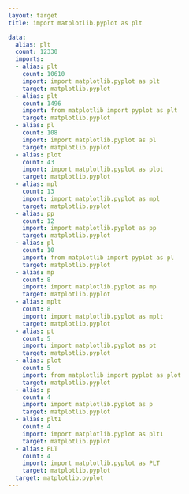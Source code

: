 ```yaml
---
layout: target
title: import matplotlib.pyplot as plt

data:
  alias: plt
  count: 12330
  imports:
  - alias: plt
    count: 10610
    import: import matplotlib.pyplot as plt
    target: matplotlib.pyplot
  - alias: plt
    count: 1496
    import: from matplotlib import pyplot as plt
    target: matplotlib.pyplot
  - alias: pl
    count: 108
    import: import matplotlib.pyplot as pl
    target: matplotlib.pyplot
  - alias: plot
    count: 43
    import: import matplotlib.pyplot as plot
    target: matplotlib.pyplot
  - alias: mpl
    count: 13
    import: import matplotlib.pyplot as mpl
    target: matplotlib.pyplot
  - alias: pp
    count: 12
    import: import matplotlib.pyplot as pp
    target: matplotlib.pyplot
  - alias: pl
    count: 10
    import: from matplotlib import pyplot as pl
    target: matplotlib.pyplot
  - alias: mp
    count: 8
    import: import matplotlib.pyplot as mp
    target: matplotlib.pyplot
  - alias: mplt
    count: 8
    import: import matplotlib.pyplot as mplt
    target: matplotlib.pyplot
  - alias: pt
    count: 5
    import: import matplotlib.pyplot as pt
    target: matplotlib.pyplot
  - alias: plot
    count: 5
    import: from matplotlib import pyplot as plot
    target: matplotlib.pyplot
  - alias: p
    count: 4
    import: import matplotlib.pyplot as p
    target: matplotlib.pyplot
  - alias: plt1
    count: 4
    import: import matplotlib.pyplot as plt1
    target: matplotlib.pyplot
  - alias: PLT
    count: 4
    import: import matplotlib.pyplot as PLT
    target: matplotlib.pyplot
  target: matplotlib.pyplot
---
```

